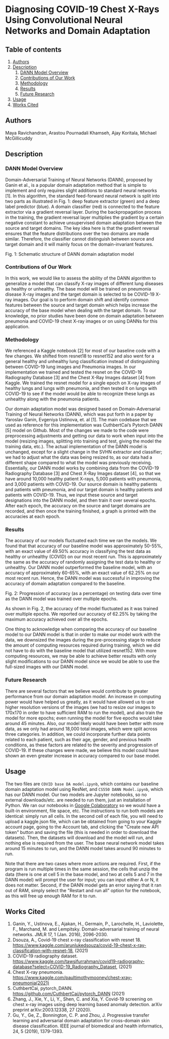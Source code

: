 # Diagnosing COVID-19 Chest X-Rays Using Convolutional Neural Networks and Domain Adaptation

## Table of contents
1. [Authors](#authors)
2. [Description](#Description)
    1. [DANN Model Overview](#DANN-Model-Overview)
    2. [Contributions of Our Work](#Contributions-of-Our-Work)
    3. [Methodology](#Methodology)
    4. [Results](#Results)
    5. [Future Research](#Future-Research)
3. [Usage](#Usage)
4. [Works Cited](#Works-Cited)

## Authors
Maya Ravichandran, Arastou Pournadali Khamseh, Ajay Koritala, Michael McGillicuddy

## Description
### DANN Model Overview
Domain-Adversarial Training of Neural Networks (DANN), proposed by Ganin et al., is a popular domain adaptation method that is simple to implement and only requires slight additions to standard neural networks [1]. In this algorithm, the standard feed-forward neural network is split into two parts as illustrated in Fig. 1:  deep feature extractor (green) and a deep label predictor (blue). A domain classifier (red) is connected to the feature extractor via a gradient reversal layer. During the backpropagation process in the training, the gradient reversal layer multiplies the gradient by a certain negative constant to achieve unsupervised domain adaptation between the source and target domains. The key idea here is that the gradient reversal ensures that the feature distributions over the two domains are made similar. Therefore, the classifier cannot distinguish between source and target domain and it will mainly focus on the domain-invariant features.

Fig. 1: Schematic structure of DANN domain adaptation model

### Contributions of Our Work
In this work, we would like to assess the ability of the DANN algorithm to generalize a model that can classify X-ray images of different lung diseases as healthy or unhealthy. The base model will be trained on pneumonia disease X-ray images and the target domain is selected to be COVID-19 X-ray images. Our goal is to perform domain shift and identify common features between the source and target domain which helps increase the accuracy of the base model when dealing with the target domain. To our knowledge, no prior studies have been done on domain adaptation between pneumonia and COVID-19 chest X-ray images or on using DANNs for this application. 

### Methodology
We referenced a Kaggle notebook [2] for most of our baseline code with a few changes. We shifted from resnet18 to resnet152 and also went for a general healthy and unhealthy lung classification instead of distinguishing between COVID-19 lung images and Pneumonia images. In our implementation we trained and tested the resnet on the COVID-19 Radiography Database [3] and the Chest X-Ray Images dataset [4] from Kaggle. We trained the resnet model for a single epoch on X-ray images of healthy lungs and lungs with pneumonia, and then tested it on lungs with COVID-19 to see if the model would be able to recognize these lungs as unhealthy along with the pneumonia patients. 

Our domain adaptation model was designed based on Domain-Adversarial Training of Neural Networks (DANN), which was put forth in a paper by Yaroslav Ganin, Evgeniya Ustinova, et. al [1].  The main codebase that we used as reference for this implementation was CuthbertCai’s Pytorch DANN [5] model on Github.  Most of the changes we made to the code were preprocessing adjustments and getting our data to work when input into the model (resizing images, splitting into training and test, giving the model the training data, etc.).  The actual implementation of the DANN model is unchanged, except for a slight change in the SVHN extractor and classifier; we had to adjust what the data was being resized to, as our data had a different shape compared to what the model was previously receiving.
Essentially, our DANN model works by combining data from the COVID-19 Radiography Database [3] and Chest X-Ray Images dataset [4], so that we have around 10,000 healthy patient X-rays, 5,000 patients with pneumonia, and 3,000 patients with COVID-19.  Our source domain is healthy patients and patients with pneumonia, and our target domain is healthy patients and patients with COVID-19.  Thus, we input these source and target designations into the DANN model, and then train it over several epochs.  After each epoch, the accuracy on the source and target domains are recorded, and then once the training finished, a graph is printed with the accuracies at each epoch.

### Results
The accuracy of our models fluctuated each time we ran the models. We found that that accuracy of our baseline model was approximately 50-55%, with an exact value of 49.50% accuracy in classifying the test data as healthy or unhealthy (COVID) on our most recent run. This is approximately the same as the accuracy of randomly assigning the test data to healthy or unhealthy. Our DANN model outperformed the baseline model, with an accuracy of approximately 60-65%, with an exact value of 62.25% on our most recent run. Hence, the DANN model was successful in improving the accuracy of domain adaptation compared to the baseline. 

Fig. 2: Progression of accuracy (as a percentage) on testing data over time as the DANN model was trained over multiple epochs.

As shown in Fig. 2, the accuracy of the model fluctuated as it was trained over multiple epochs. We reported our accuracy of 62.25% by taking the maximum accuracy achieved over all the epochs.

One thing to acknowledge when comparing the accuracy of our baseline model to our DANN model is that in order to make our model work with the data, we downsized the images during the pre-processing stage to reduce the amount of computing resources required during training, which we did not have to do with the baseline model that utilized resnet152. With more computing resources, we may be able to achieve better results with only slight modifications to our DANN model since we would be able to use the full-sized images with our DANN model. 

### Future Research
There are several factors that we believe would contribute to greater performance from our domain adaptation model.  An increase in computing power would have helped us greatly, as it would have allowed us to use higher resolution versions of the images (we had to resize our images to 170x170 in order to have sufficient RAM to run the model), and also train the model for more epochs; even running the model for five epochs would take around 45 minutes.  Also, our model likely would have been better with more data, as we only had around 18,000 total images, which were split across three categories. In addition, we could incorporate further data points related to each patient, such as their age, gender, and previous health conditions, as these factors are related to the severity and progression of COVID-19. If these changes were made, we believe this model could have shown an even greater increase in accuracy compared to our base model.

## Usage
The two files are `COVID base DA model.ipynb`, which contains our baseline domain adaptation model using ResNet, and `CS550 DANN Model.ipynb`, which has our DANN model. Our two models are Jupyter notebooks, so no external downloads/etc. are needed to run them, just an installation of Python.  We ran our notebooks in [Google Colaboratory](https://colab.research.google.com/) so we would have a built-in environment, file space, etc.  The instructions to run both models are identical: simply run all cells.  In the second cell of each file, you will need to upload a kaggle.json file, which can be obtained from going to your Kaggle account page, going to the Account tab, and clicking the "Create new API token" button and saving the file (this is needed in order to download the datasets).  Then, the datasets will download and the model will run, and nothing else is required from the user.  The base neural network model takes around 15 minutes to run, and the DANN model takes around 90 minutes to run.  

Note that there are two cases where more actions are required.  First, if the program is run multiple times in the same session, the cells that unzip the data (there is one at cell 5 in the base model, and two at cells 5 and 7 in the DANN model) will prompt the user for input; you can input either A or N, it does not matter. Second, if the DANN model gets an error saying that it ran out of RAM, simply select the "Restart and run all" option for the notebook, as this will free up enough RAM for it to run.

## Works Cited
1. Ganin, Y., Ustinova, E., Ajakan, H., Germain, P., Larochelle, H., Laviolette, F., Marchand, M. and Lempitsky. Domain-adversarial training of neural networks. JMLR 17, 1 (Jan. 2016), 2096-2030. 
2. Dsouza, A.,  Covid-19 chest x-ray classification with resnet 18. https://www.kaggle.com/arunlukedsouza/covid-19-chest-x-ray-classification-with-resnet-18, (2021)
3. COVID-19 radiography dataset. https://www.kaggle.com/tawsifurrahman/covid19-radiography-database?select=COVID-19_Radiography_Dataset, (2021)
4. Chest X-ray pneumonia. https://www.kaggle.com/paultimothymooney/chest-xray-pneumonia(2021)
5. CuthbertCai, pytorch_DANN. https://github.com/CuthbertCai/pytorch_DANN (2021)
6. Zhang, J., Xie, Y., Li, Y., Shen, C. and Xia, Y. Covid-19 screening on chest x-ray images using deep learning based anomaly detection. arXiv preprint arXiv:2003.12338, 27 (2020).
7. Gu, Y., Ge, Z., Bonnington, C. P. and Zhou, J. Progressive transfer learning and adversarial domain adaptation for cross-domain skin disease classification. IEEE journal of biomedical and health informatics, 24, 5 (2019), 1379-1393.
